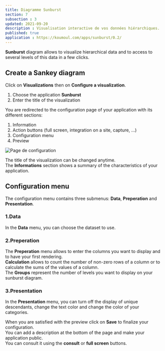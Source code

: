 ```yaml
---
title: Diagramme Sunburst
section: 7
subsection : 3
updated: 2021-09-20
description : Visualisation interactive de vos données hiérarchiques.
published: true
application : https://koumoul.com/apps/sunburst/0.2/
---
```


**Sunburst** diagram allows to visualize hierarchical data and to access to several levels of this data in a few clicks.

## Create a Sankey diagram
Click on **Visualizations** then on **Configure a visualization**.


1. Choose the application **Sunburst**
2. Enter the title of the visualization

<p>
</p>

You are redirected to the configuration page of your application with its different sections:  

1. Information
2. Action buttons (full screen, integration on a site, capture, ...)
3. Configuration menu
4. Preview

![Page de configuration](./images/user-guide-backoffice/sunburst-config.jpg)

The title of the visualization can be changed anytime.  
The **Informations** section shows a summary of the characteristics of your application.

## Configuration menu

The configuration menu contains three submenus: **Data**, **Preperation** and **Presentation**.

### 1.Data
In the **Data** menu, you can choose the dataset to use.

### 2.Preperation

The **Preperation** menu allows to enter the columns you want to display and to have your first rendering.  
**Calculation** allows to count the number of non-zero rows of a column or to calculate the sums of the values ​​of a column.  
The **Groups** represent the number of levels you want to display on your sunburst diagram.

### 3.Presentation

In the **Presentation** menu, you can turn off the display of unique descendants, change the text color and change the color of your categories.

When you are satisfied with the preview click on **Save** to finalize your configuration.  
You can add a description at the bottom of the page and make your application public.  
You can consult it using the **consult** or **full screen** buttons.

